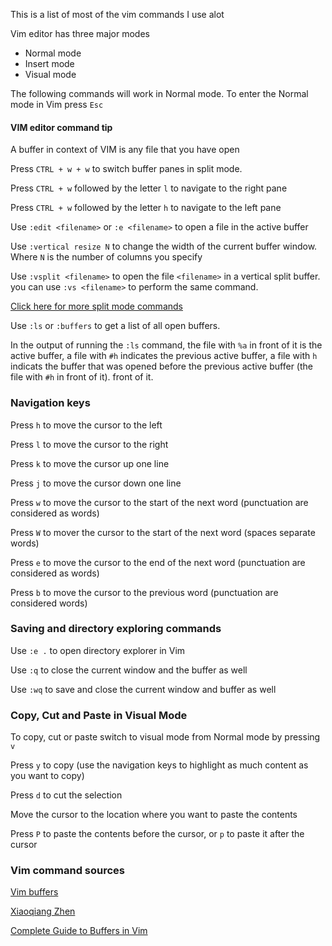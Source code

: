 This is a list of most of the vim commands I use alot

Vim editor has three major modes

- Normal mode
- Insert mode
- Visual mode


The following commands will work in Normal mode. To enter the Normal mode in
Vim  press `Esc`

#### VIM editor command tip
A buffer in context of VIM is any file that you have open


Press `CTRL + w + w` to switch buffer panes in split mode.

Press `CTRL + w` followed by the letter `l` to navigate to the right pane


Press `CTRL + w` followed by the letter `h` to navigate to the left pane 

Use `:edit <filename>` or `:e <filename>` to open a file in the active buffer

Use `:vertical resize N` to change the width of the current buffer window.
Where `N` is the number of columns you specify

Use `:vsplit <filename>` to open the file `<filename>` in a vertical split
buffer. you can use `:vs <filename>` to perform the same command.

[Click here for more split mode
commands](https://www.tecmint.com/split-vim-screen/) 

Use `:ls` or `:buffers` to get a list of all open buffers.

In the output of running the `:ls` command, the file with `%a` in front of it
is the active buffer, a file with `#h` indicates the previous active buffer, a
file with `h` indicats the buffer that was opened before the previous active
buffer (the file with `#h` in front of it).
front of it.

### Navigation keys 

Press `h` to move the cursor to the left

Press `l` to move the cursor to the right

Press `k` to move the cursor up one line

Press `j` to move the cursor down one line

Press `w` to move the cursor to the start of the next word (punctuation are
considered as words)

Press `W` to mover the cursor to the start of the next word 
(spaces separate words)


Press `e` to move the cursor to the end of the next word (punctuation are
considered as words)

Press `b` to move the cursor to the previous word (punctuation are considered
words)

### Saving and directory exploring commands

Use `:e .` to open directory explorer in Vim

Use `:q` to close the current window and the buffer as well

Use `:wq` to save and close the current window and buffer as well

### Copy, Cut and Paste in Visual Mode
To copy, cut or paste switch to visual mode from Normal mode by pressing `v`

Press `y` to copy (use the navigation keys to highlight as much content as you
want to copy)

Press `d` to cut the selection

Move the cursor to the location where you want to paste the contents

Press `P` to paste the contents before the cursor, or `p` to paste it after
the cursor



### Vim command sources
[Vim buffers](https://linuxhandbook.com/vim-buffers/)


[Xiaoqiang
Zhen](https://www.quora.com/How-do-I-switch-between-panes-in-split-mode-in-Vim)


[Complete Guide to Buffers in Vim](https://linuxhandbook.com/vim-buffers/)

